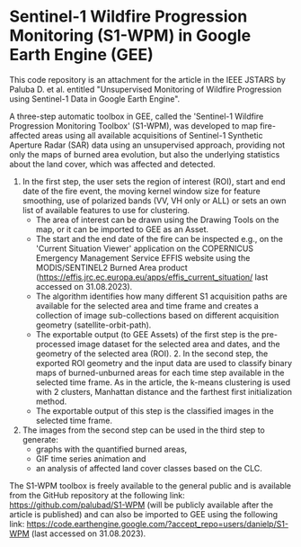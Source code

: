 # Sentinel-1 Wildfire Progression Monitoring (S1-WPM) in Google Earth Engine (GEE)
This code repository is an attachment for the article in the IEEE JSTARS by Paluba D. et al. entitled "Unsupervised Monitoring of Wildfire Progression using Sentinel-1 Data in Google Earth Engine".

A three-step automatic toolbox in GEE, called the 'Sentinel-1 Wildfire Progression Monitoring Toolbox' (S1-WPM), was developed to map fire-affected areas using all available acquisitions of Sentinel-1 Synthetic Aperture Radar (SAR) data using an unsupervised approach, providing not only the maps of burned area evolution, but also the underlying statistics about the land cover, which was affected and detected. 

1. In the first step, the user sets the region of interest (ROI), start and end date of the fire event, the moving kernel window size for feature smoothing, use of polarized bands (VV, VH only or ALL) or sets an own list of available features to use for clustering.
    - The area of interest can be drawn using the Drawing Tools on the map, or it can be imported to GEE as an Asset.
    - The start and the end date of the fire can be inspected e.g., on the 'Current Situation Viewer' application on the COPERNICUS Emergency Management Service EFFIS website using the MODIS/SENTINEL2 Burned Area product (https://effis.jrc.ec.europa.eu/apps/effis_current_situation/ last accessed on 31.08.2023).
    - The algorithm identifies how many different S1 acquisition paths are available for the selected area and time frame and creates a collection of image sub-collections based on different acquisition geometry (satellite-orbit-path).
    - The exportable output (to GEE Assets) of the first step is the pre-processed image dataset for the selected area and dates, and the geometry of the selected area (ROI). 2. In the second step, the exported ROI geometry and the input data are used to classify binary maps of burned-unburned areas for each time step available in the selected time frame. As in the article, the k-means clustering is used with 2 clusters, Manhattan distance and the farthest first initialization method.
    - The exportable output of this step is the classified images in the selected time frame.
3. The images from the second step can be used in the third step to generate:
    - graphs with the quantified burned areas,
    - GIF time series animation and
    - an analysis of affected land cover classes based on the CLC.
   
The S1-WPM toolbox is freely available to the general public and is available from the GitHub repository at the following link: https://github.com/palubad/S1-WPM (will be publicly available after the article is published) and can also be imported to GEE using the following link: https://code.earthengine.google.com/?accept_repo=users/danielp/S1-WPM (last accessed on 31.08.2023).
